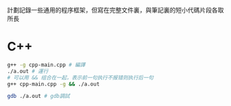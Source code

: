 計劃記錄一些通用的程序框架，但寫在完整文件裏，與筆記裏的短小代碼片段各取所長

# C++

```bash
g++ -g cpp-main.cpp # 編譯
./a.out # 運行
# 可以用 && 组合在一起，表示前一句执行不报错则执行后一句
g++ cpp-main.cpp -g && ./a.out

gdb ./a.out # gdb調試
```